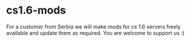 # cs1.6-mods
For a customer from Serbia we will make mods for cs 1.6 servers freely available and update them as required. You are welcome to support us :)
